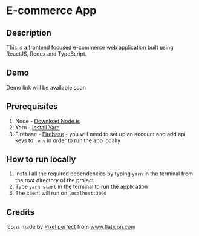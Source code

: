 # E-commerce App

## Description

This is a frontend focused e-commerce web application built using ReactJS, Redux and TypeScript. 

## Demo

Demo link will be available soon

## Prerequisites

1. Node - [Download Node.js](https://nodejs.org/en/download/)
2. Yarn - [Install Yarn](https://yarnpkg.com/lang/en/docs/install/#mac-stable)
3. Firebase - [Firebase](https://firebase.google.com/) - you will need to set up an account and add api keys to `.env` in order to run the app locally

## How to run locally

1. Install all the required dependencies by typing `yarn` in the terminal from the root directory of the project
2. Type `yarn start` in the terminal to run the application
3. The client will run on `localhost:3000`

## Credits 

Icons made by <a href="https://www.flaticon.com/authors/pixel-perfect" title="Pixel perfect">Pixel perfect</a> from <a href="https://www.flaticon.com/" title="Flaticon"> www.flaticon.com</a>